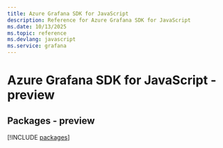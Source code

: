 ```yaml
---
title: Azure Grafana SDK for JavaScript
description: Reference for Azure Grafana SDK for JavaScript
ms.date: 10/13/2025
ms.topic: reference
ms.devlang: javascript
ms.service: grafana
---
```

# Azure Grafana SDK for JavaScript - preview
## Packages - preview
[!INCLUDE [packages](grafana-index.md)]